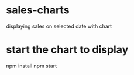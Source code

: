 # sales-charts
displaying sales on selected date with chart

# start the chart to display
npm install
npm start
